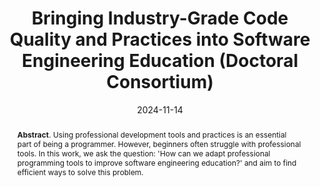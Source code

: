 ---
title: "Bringing Industry-Grade Code Quality and Practices into Software Engineering Education (Doctoral Consortium)"
authors: '<i>Anastasiia Birillo</i>'
status: "published"
collection: publications
permalink: /publications/2024-11-14-doctoral-symposium
date: 2024-11-14
venue: "the proceedings of <b>Koli Calling</b>"
paperurl: 'https://doi.org/10.1145/3699538.3699571'
level: '—'
pdf: 'https://https://nbirillo.github.io/files/koli2024-doctoral-symposium.pdf'
counter_id: 'C12'
abstract: "<p><b>Abstract</b>. Using professional development tools and practices is an essential part of being a programmer. However, beginners often struggle with professional tools. In this work, we ask the question: 'How can we adapt professional programming tools to improve software engineering education?' and aim to find efficient ways to solve this problem.</p>"
---